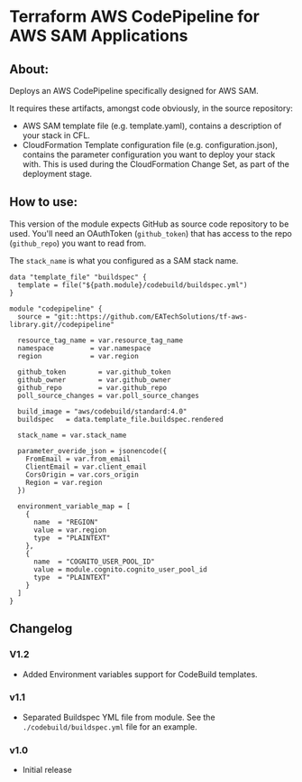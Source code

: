 # Terraform AWS CodePipeline for AWS SAM Applications

## About:

Deploys an AWS CodePipeline specifically designed for AWS SAM.

It requires these artifacts, amongst code obviously, in the source repository:
- AWS SAM template file (e.g. template.yaml), contains a description of your stack in CFL.
- CloudFormation Template configuration file (e.g. configuration.json), contains the parameter configuration you want to deploy your stack with. This is used during the CloudFormation Change Set, as part of the deployment stage.

## How to use:

This version of the module expects GitHub as source code repository to be used. You'll need an OAuthToken (``github_token``)  that has access to the repo (``github_repo``) you want to read from.

The ``stack_name`` is what you configured as a SAM stack name.

```hcl
data "template_file" "buildspec" {
  template = file("${path.module}/codebuild/buildspec.yml")
}

module "codepipeline" {
  source = "git::https://github.com/EATechSolutions/tf-aws-library.git//codepipeline"

  resource_tag_name = var.resource_tag_name
  namespace         = var.namespace
  region            = var.region

  github_token        = var.github_token
  github_owner        = var.github_owner
  github_repo         = var.github_repo
  poll_source_changes = var.poll_source_changes

  build_image = "aws/codebuild/standard:4.0"
  buildspec   = data.template_file.buildspec.rendered

  stack_name = var.stack_name

  parameter_overide_json = jsonencode({
    FromEmail = var.from_email
    ClientEmail = var.client_email
    CorsOrigin = var.cors_origin
    Region = var.region
  })

  environment_variable_map = [
    {
      name  = "REGION"
      value = var.region
      type  = "PLAINTEXT"
    },
    {
      name  = "COGNITO_USER_POOL_ID"
      value = module.cognito.cognito_user_pool_id
      type  = "PLAINTEXT"
    }
  ]
}
```

## Changelog

### V1.2
 - Added Environment variables support for CodeBuild templates.

### v1.1
 - Separated Buildspec YML file from module. See the ``./codebuild/buildspec.yml`` file for an example.

### v1.0
 - Initial release